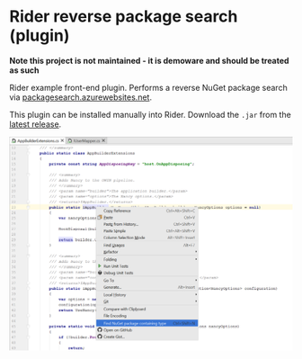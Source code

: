 # Rider reverse package search (plugin)

**Note this project is not maintained - it is demoware and should be treated as such**

Rider example front-end plugin. Performs a reverse NuGet package search via [packagesearch.azurewebsites.net](http://packagesearch.azurewebsites.net).

This plugin can be installed manually into Rider. Download the `.jar` from the [latest release](https://github.com/maartenba/rider-plugin-reversepackagesearch/releases).

![ind NuGet package containing type](screenshot.png)
